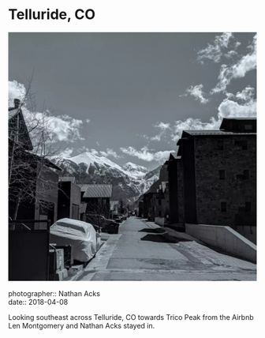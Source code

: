 # Telluride, CO

![Looking down the road in a mountain town](assets/2018-04-08-telluride-co.webp)

photographer:: Nathan Acks  
date:: 2018-04-08

Looking southeast across Telluride, CO towards Trico Peak from the Airbnb Len Montgomery and Nathan Acks stayed in.
